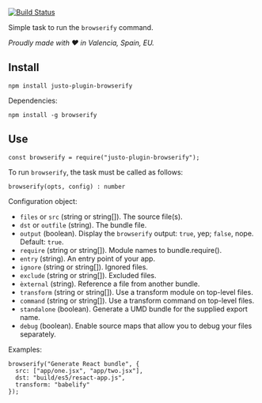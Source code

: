 [![Build Status](https://travis-ci.org/justojsp/justo-plugin-browserify.svg)](https://travis-ci.org/justojsp/justo-plugin-browserify)

Simple task to run the `browserify` command.

*Proudly made with ♥ in Valencia, Spain, EU.*

## Install

```
npm install justo-plugin-browserify
```

Dependencies:

```
npm install -g browserify
```

## Use

```
const browserify = require("justo-plugin-browserify");
```

To run `browserify`, the task must be called as follows:

```
browserify(opts, config) : number
```

Configuration object:

- `files` or `src` (string or string[]). The source file(s).
- `dst` or `outfile` (string). The bundle file.
- `output` (boolean). Display the `browserify` output: `true`, yep; `false`, nope. Default: `true`.
- `require` (string or string[]). Module names to bundle.require().
- `entry` (string). An entry point of your app.
- `ignore` (string or string[]). Ignored files.
- `exclude` (string or string[]). Excluded files.
- `èxternal` (string). Reference a file from another bundle.
- `transform` (string or string[]). Use a transform module on top-level files.
- `command` (string or string[]). Use a transform command on top-level files.
- `standalone` (boolean). Generate a UMD bundle for the supplied export name.
- `debug` (boolean). Enable source maps that allow you to debug your files separately.

Examples:

```
browserify("Generate React bundle", {
  src: ["app/one.jsx", "app/two.jsx"],
  dst: "build/es5/resact-app.js",
  transform: "babelify"
});
```

